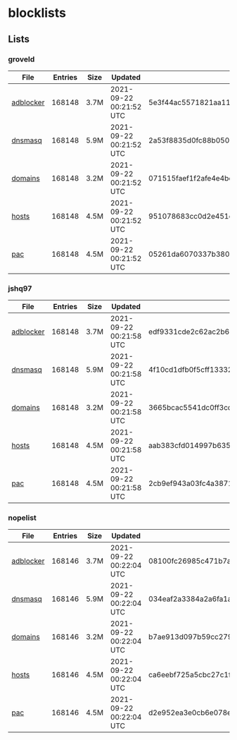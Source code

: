 # blocklists

## Lists

### groveld

|File|Entries|Size|Updated|Hash|
|-|-|-|-|-|
|[adblocker](https://raw.githubusercontent.com/groveld/blocklists/lists/groveld/adblocker.txt)|168148|3.7M|2021-09-22 00:21:52 UTC|5e3f44ac5571821aa11ab8716db31a4cb681b0ebe51c4d008513c1ef2ad83e0b|
|[dnsmasq](https://raw.githubusercontent.com/groveld/blocklists/lists/groveld/dnsmasq.txt)|168148|5.9M|2021-09-22 00:21:52 UTC|2a53f8835d0fc88b05058a9f55a655aefde220e0c78aadce8a1952f2d99ece4c|
|[domains](https://raw.githubusercontent.com/groveld/blocklists/lists/groveld/domains.txt)|168148|3.2M|2021-09-22 00:21:52 UTC|071515faef1f2afe4e4bedd78b630a299895b2ea52dc1461e199fa7c0b50adf5|
|[hosts](https://raw.githubusercontent.com/groveld/blocklists/lists/groveld/hosts.txt)|168148|4.5M|2021-09-22 00:21:52 UTC|951078683cc0d2e451d669a2b859900ce9bc4893396e10fe929a64c3643c550b|
|[pac](https://raw.githubusercontent.com/groveld/blocklists/lists/groveld/pac.txt)|168148|4.5M|2021-09-22 00:21:52 UTC|05261da6070337b380432ee64b1bb2cd0decdf9fce77fe6f54fcf9fc3cd16ac2|

### jshq97

|File|Entries|Size|Updated|Hash|
|-|-|-|-|-|
|[adblocker](https://raw.githubusercontent.com/groveld/blocklists/lists/jshq97/adblocker.txt)|168148|3.7M|2021-09-22 00:21:58 UTC|edf9331cde2c62ac2b6c34f662ff5f546ec2ef4501b3840898f197766ab9fad2|
|[dnsmasq](https://raw.githubusercontent.com/groveld/blocklists/lists/jshq97/dnsmasq.txt)|168148|5.9M|2021-09-22 00:21:58 UTC|4f10cd1dfb0f5cff1333239344bb52d97cb132cbbfa6b1219c1e0efdf5f7d824|
|[domains](https://raw.githubusercontent.com/groveld/blocklists/lists/jshq97/domains.txt)|168148|3.2M|2021-09-22 00:21:58 UTC|3665bcac5541dc0ff3cd70e605129e653edca479c1ed1563253545df027c7062|
|[hosts](https://raw.githubusercontent.com/groveld/blocklists/lists/jshq97/hosts.txt)|168148|4.5M|2021-09-22 00:21:58 UTC|aab383cfd014997b635f40154500184f872cec10af237683f54ddb5b8f222a79|
|[pac](https://raw.githubusercontent.com/groveld/blocklists/lists/jshq97/pac.txt)|168148|4.5M|2021-09-22 00:21:58 UTC|2cb9ef943a03fc4a3871fccceff4c3ea1a281ea237c964e0d4bfbb4cabb90f78|

### nopelist

|File|Entries|Size|Updated|Hash|
|-|-|-|-|-|
|[adblocker](https://raw.githubusercontent.com/groveld/blocklists/lists/nopelist/adblocker.txt)|168146|3.7M|2021-09-22 00:22:04 UTC|08100fc26985c471b7a66f3dfbf9f72988235a44c9613a44cc06f64f58fc1d27|
|[dnsmasq](https://raw.githubusercontent.com/groveld/blocklists/lists/nopelist/dnsmasq.txt)|168146|5.9M|2021-09-22 00:22:04 UTC|034eaf2a3384a2a6fa1a27ff69cdbfc9e902814fcff1d5f8a404fa95fec16ea8|
|[domains](https://raw.githubusercontent.com/groveld/blocklists/lists/nopelist/domains.txt)|168146|3.2M|2021-09-22 00:22:04 UTC|b7ae913d097b59cc279d7fd4ca0cc0963216dd9c9c64f6dfa1844f4cea6961b2|
|[hosts](https://raw.githubusercontent.com/groveld/blocklists/lists/nopelist/hosts.txt)|168146|4.5M|2021-09-22 00:22:04 UTC|ca6eebf725a5cbc27c1fbdb25c6e3eb72c5b67e5c363d1d2c3d0fe0422d3cd8a|
|[pac](https://raw.githubusercontent.com/groveld/blocklists/lists/nopelist/pac.txt)|168146|4.5M|2021-09-22 00:22:04 UTC|d2e952ea3e0cb6e078e150b4a7d7b630a40a1cc42ea5998309cb012b98dddaf8|
